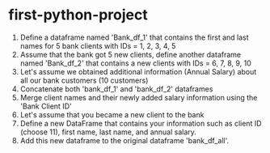 # first-python-project
1. Define a dataframe named 'Bank_df_1' that contains the first and last names for 5 bank clients with IDs = 1, 2, 3, 4, 5
2. Assume that the bank got 5 new clients, define another dataframe named 'Bank_df_2' that contains a new clients with IDs = 6, 7, 8, 9, 10
3. Let's assume we obtained additional information (Annual Salary) about all our bank customers (10 customers)
4. Concatenate both 'bank_df_1' and 'bank_df_2' dataframes
5. Merge client names and their newly added salary information using the 'Bank Client ID'
6. Let's assume that you became a new client to the bank
7. Define a new DataFrame that contains your information such as client ID (choose 11), first name, last name, and annual salary.
8. Add this new dataframe to the original dataframe 'bank_df_all'.

